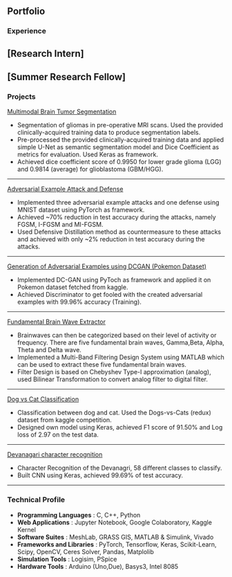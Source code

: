 ## Portfolio
### Experience
[Research Intern]
---
[Summer Research Fellow]
---
### Projects
[Multimodal Brain Tumor Segmentation](/Multimodal-Brain-Tumor-Segmentation)
- Segmentation of gliomas in pre-operative MRI scans. Used the provided clinically-acquired training data to produce segmentation labels.
- Pre-processed the provided clinically-acquired training data and applied simple U-Net as semantic segmentation model and Dice Coefficient as metrics for evaluation. Used Keras 
as framework.
- Achieved dice coefficient score of 0.9950 for lower grade glioma (LGG) and 0.9814 (average) for glioblastoma (GBM/HGG).

---
[Adversarial Example Attack and Defense](/Adversarial-Example-Attack-and-Defense)
- Implemented three adversarial example attacks and one defense using MNIST dataset using PyTorch as framework.
- Achieved ~70% reduction in test accuracy during the attacks, namely FGSM, I-FGSM and MI-FGSM.
- Used Defensive Distillation method as countermeasure to these attacks and achieved with only ~2% reduction in test accuracy during the attacks.

---
[Generation of Adversarial Examples using DCGAN (Pokemon Dataset)](/Adversarial-Examples-of-Pokemon)
- Implemented DC-GAN using PyToch as framework and applied it on Pokemon dataset fetched from kaggle.
- Achieved Discriminator to get fooled with the created adversarial examples with 99.96% accuracy (Training).

---
[Fundamental Brain Wave Extractor](/Fundamental-Brain-Waves-Extractor)
- Brainwaves can then be categorized based on their level of activity or frequency. There are five fundamental brain waves, Gamma,Beta, Alpha, Theta and Delta wave.
- Implemented a Multi-Band Filtering Design System using MATLAB which can be used to extract these five fundamental brain waves. 
- Filter Design is based on Chebyshev Type-I approximation (analog), used Bilinear Transformation to convert analog filter to digital filter.

---
[Dog vs Cat Classification](https://www.kaggle.com/arya791/kernel6fb4bf1ec6)
- Classification between dog and cat. Used the Dogs-vs-Cats (redux) dataset from kaggle competition.
- Designed own model using Keras, achieved F1 score of 91.50% and Log loss of 2.97 on the test data. 

---
[Devanagari character recognition](https://github.com/as791/Devanagari-character-recognition)
- Character Recognition of the Devanagri, 58 different classes to classify.
- Built CNN using Keras, achieved 99.69% of test accuracy.

---
### Technical Profile
- **Programming Languages** : C, C++, Python
- **Web Applications** : Jupyter Notebook, Google Colaboratory, Kaggle Kernel
- **Software Suites** : MeshLab, GRASS GIS, MATLAB & Simulink, Vivado
- **Frameworks and Libraries** : PyTorch, Tensorflow, Keras, Scikit-Learn, Scipy, OpenCV, Ceres Solver, Pandas, Matplolib
- **Simulation Tools** : Logisim, PSpice
- **Hardware Tools** : Arduino (Uno,Due), Basys3, Intel 8085
